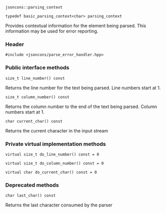     jsoncons::parsing_context

    typedef basic_parsing_context<char> parsing_context

Provides contextual information for the element being parsed. This information may be used for error reporting.

### Header

    #include <jsoncons/parse_error_handler.hpp>

### Public interface methods

    size_t line_number() const
Returns the line number for the text being parsed.
Line numbers start at 1.

    size_t column_number() const 
Returns the column number to the end of the text being parsed.
Column numbers start at 1.

    char current_char() const
Returns the current character in the input stream
    
### Private virtual implementation methods
    
    virtual size_t do_line_number() const = 0

    virtual size_t do_column_number() const = 0

    virtual char do_current_char() const = 0
    
### Deprecated methods

    char last_char() const 
Returns the last character consumed by the parser


